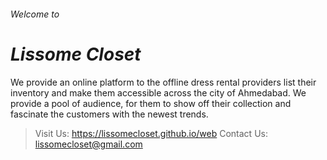 ###### Welcome to
# ***Lissome Closet***


We provide an online platform to the offline dress rental providers list their inventory and make them accessible across the city of Ahmedabad. We provide a pool of audience, for them to show off their collection and fascinate the customers with the newest trends.

> Visit Us: https://lissomecloset.github.io/web
> Contact Us: lissomecloset@gmail.com
